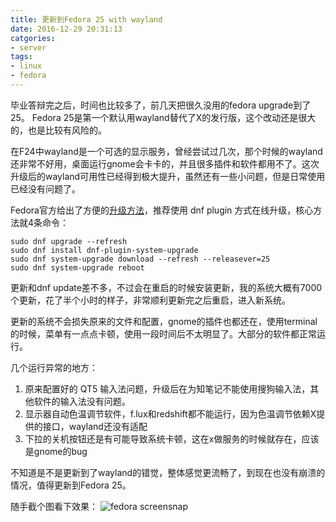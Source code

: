 ```yaml
---
title: 更新到Fedora 25 with wayland
date: 2016-12-29 20:31:13
catgories:
- server
tags:
- linux
- fedora
---
```


毕业答辩完之后，时间也比较多了，前几天把很久没用的fedora upgrade到了 25。 Fedora 25是第一个默认用wayland替代了X的发行版，这个改动还是很大的，也是比较有风险的。

在F24中wayland是一个可选的显示服务，曾经尝试过几次，那个时候的wayland还非常不好用，桌面运行gnome会卡卡的，并且很多插件和软件都用不了。这次升级后的wayland可用性已经得到极大提升，虽然还有一些小问题，但是日常使用已经没有问题了。

Fedora官方给出了方便的[升级方法](https://fedoraproject.org/wiki/DNF_system_upgrade)，推荐使用 dnf plugin 方式在线升级，核心方法就4条命令：

```
sudo dnf upgrade --refresh
sudo dnf install dnf-plugin-system-upgrade
sudo dnf system-upgrade download --refresh --releasever=25
sudo dnf system-upgrade reboot
```
更新和dnf update差不多，不过会在重启的时候安装更新，我的系统大概有7000个更新，花了半个小时的样子，非常顺利更新完之后重启，进入新系统。

更新的系统不会损失原来的文件和配置，gnome的插件也都还在，使用terminal的时候，菜单有一点点卡顿，使用一段时间后不太明显了。大部分的软件都正常运行。

几个运行异常的地方：

1. 原来配置好的 QT5 输入法问题，升级后在为知笔记不能使用搜狗输入法，其他软件的输入法没有问题。
2. 显示器自动色温调节软件，f.lux和redshift都不能运行，因为色温调节依赖X提供的接口，wayland还没有适配
3. 下拉的关机按钮还是有可能导致系统卡顿，这在x做服务的时候就存在，应该是gnome的bug

不知道是不是更新到了wayland的错觉，整体感觉更流畅了，到现在也没有崩溃的情况，值得更新到Fedora 25。

随手截个图看下效果：
![fedora screensnap](/images/movie/fedora-25.jpg)

